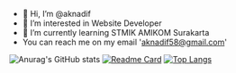 - 👋 Hi, I’m @aknadif
- 👀 I’m interested in Website Developer
- 🌱 I’m currently learning STMIK AMIKOM Surakarta
- You can reach me on my email 'aknadif58@gmail.com'

<!---
aknadif/aknadif is a ✨ special ✨ repository because its `README.md` (this file) appears on your GitHub profile.
You can click the Preview link to take a look at your changes.
--->
![Anurag's GitHub stats](https://github-readme-stats.vercel.app/api?username=aknadif&show_icons=true&theme=tokyonight)
[![Readme Card](https://github-readme-stats.vercel.app/api/pin/?username=aknadif&repo=github-readme-stats)](https://github.com/anuraghazra/github-readme-stats)
[![Top Langs](https://github-readme-stats.vercel.app/api/top-langs/?username=aknadif&layout=compact)](https://github.com/anuraghazra/github-readme-stats)



